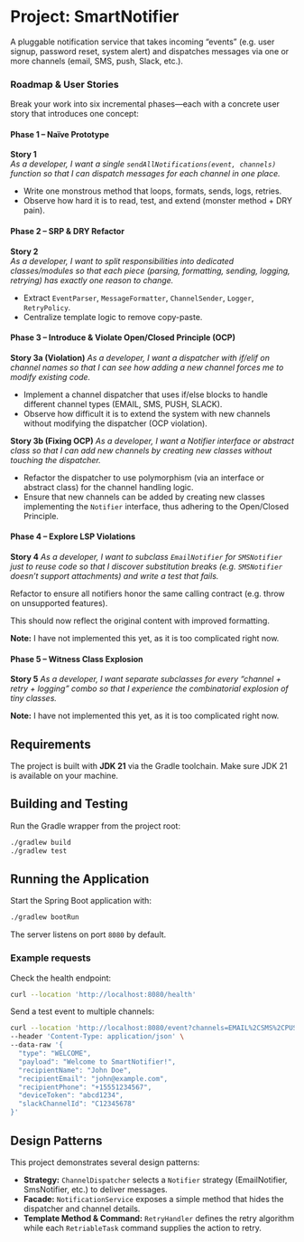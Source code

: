 # Project: SmartNotifier

A pluggable notification service that takes incoming “events” (e.g. user signup, password reset, system alert) and dispatches messages via one or more channels (email, SMS, push, Slack, etc.).


### Roadmap & User Stories
Break your work into six incremental phases—each with a concrete user story that introduces one concept:

#### Phase 1 – Naïve Prototype

**Story 1**  
*As a developer, I want a single `sendAllNotifications(event, channels)` function so that I can dispatch messages for each channel in one place.*

- Write one monstrous method that loops, formats, sends, logs, retries.
- Observe how hard it is to read, test, and extend (monster method + DRY pain).

#### Phase 2 – SRP & DRY Refactor

**Story 2**  
*As a developer, I want to split responsibilities into dedicated classes/modules so that each piece (parsing, formatting, sending, logging, retrying) has exactly one reason to change.*

- Extract `EventParser`, `MessageFormatter`, `ChannelSender`, `Logger`, `RetryPolicy`.
- Centralize template logic to remove copy-paste.

#### Phase 3 – Introduce & Violate Open/Closed Principle (OCP)

**Story 3a (Violation)**
*As a developer, I want a dispatcher with if/elif on channel names so that I can see how adding a new channel forces me to modify existing code.*

* Implement a channel dispatcher that uses if/else blocks to handle different channel types (EMAIL, SMS, PUSH, SLACK).
* Observe how difficult it is to extend the system with new channels without modifying the dispatcher (OCP violation).

**Story 3b (Fixing OCP)**
*As a developer, I want a Notifier interface or abstract class so that I can add new channels by creating new classes without touching the dispatcher.*

* Refactor the dispatcher to use polymorphism (via an interface or abstract class) for the channel handling logic.
* Ensure that new channels can be added by creating new classes implementing the `Notifier` interface, thus adhering to the Open/Closed Principle.

#### Phase 4 – Explore LSP Violations

**Story 4**
*As a developer, I want to subclass `EmailNotifier` for `SMSNotifier` just to reuse code so that I discover substitution breaks (e.g. `SMSNotifier` doesn’t support attachments) and write a test that fails.*

Refactor to ensure all notifiers honor the same calling contract (e.g. throw on unsupported features).

This should now reflect the original content with improved formatting.

**Note:** I have not implemented this yet, as it is too complicated right now.

#### Phase 5 – Witness Class Explosion

**Story 5**
*As a developer, I want separate subclasses for every “channel + retry + logging” combo so that I experience the combinatorial explosion of tiny classes.*

**Note:** I have not implemented this yet, as it is too complicated right now.


## Requirements

The project is built with **JDK 21** via the Gradle toolchain. Make sure JDK 21
is available on your machine.


## Building and Testing

Run the Gradle wrapper from the project root:

```bash
./gradlew build
./gradlew test
```


## Running the Application

Start the Spring Boot application with:

```bash
./gradlew bootRun
```

The server listens on port `8080` by default.


### Example requests

Check the health endpoint:

```bash
curl --location 'http://localhost:8080/health'
```

Send a test event to multiple channels:

```bash
curl --location 'http://localhost:8080/event?channels=EMAIL%2CSMS%2CPUSH%2CSLACK' \
--header 'Content-Type: application/json' \
--data-raw '{
  "type": "WELCOME",
  "payload": "Welcome to SmartNotifier!",
  "recipientName": "John Doe",
  "recipientEmail": "john@example.com",
  "recipientPhone": "+15551234567",
  "deviceToken": "abcd1234",
  "slackChannelId": "C12345678"
}'
```


## Design Patterns

This project demonstrates several design patterns:

- **Strategy:** `ChannelDispatcher` selects a `Notifier` strategy (EmailNotifier, SmsNotifier, etc.) to deliver messages.
- **Facade:** `NotificationService` exposes a simple method that hides the dispatcher and channel details.
- **Template Method & Command:** `RetryHandler` defines the retry algorithm while each `RetriableTask` command supplies the action to retry.

